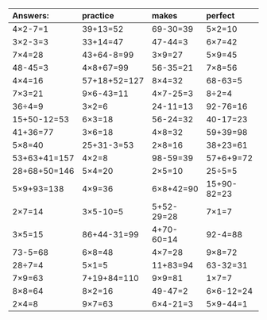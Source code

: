 | Answers: | practice | makes | perfect | ! |
| :--- | :--- | :--- | :--- | :--- |
| 4×2-7=1 | 39+13=52 | 69-30=39 | 5×2=10 | 5×8-38=2 | 
| 3×2-3=3 | 33+14=47 | 47-44=3 | 6×7=42 | 6×4=24 | 
| 7×4=28 | 43+64-8=99 | 3×9=27 | 5×9=45 | 9×3=27 | 
| 48-45=3 | 4×8+67=99 | 56-35=21 | 7×8=56 | 67-2=65 | 
| 4×4=16 | 57+18+52=127 | 8×4=32 | 68-63=5 | 84-41=43 | 
| 7×3=21 | 9×6-43=11 | 4×7-25=3 | 8÷2=4 | 53+46-59=40 | 
| 36÷4=9 | 3×2=6 | 24-11=13 | 92-76=16 | 7+55-32=30 | 
| 15+50-12=53 | 6×3=18 | 56-24=32 | 40-17=23 | 8×7=56 | 
| 41+36=77 | 3×6=18 | 4×8=32 | 59+39=98 | 3×4=12 | 
| 5×8=40 | 25+31-3=53 | 2×8=16 | 38+23=61 | 6×6=36 | 
| 53+63+41=157 | 4×2=8 | 98-59=39 | 57+6+9=72 | 99+29+48=176 | 
| 28+68+50=146 | 5×4=20 | 2×5=10 | 25÷5=5 | 98+96-83=111 | 
| 5×9+93=138 | 4×9=36 | 6×8+42=90 | 15+90-82=23 | 12+64=76 | 
| 2×7=14 | 3×5-10=5 | 5+52-29=28 | 7×1=7 | 8×6=48 | 
| 3×5=15 | 86+44-31=99 | 4+70-60=14 | 92-4=88 | 3×8=24 | 
| 73-5=68 | 6×8=48 | 4×7=28 | 9×8=72 | 55+86-85=56 | 
| 28÷7=4 | 5×1=5 | 11+83=94 | 63-32=31 | 7×7=49 | 
| 7×9=63 | 7+19+84=110 | 9×9=81 | 1×7=7 | 63-10=53 | 
| 8×8=64 | 8×2=16 | 49-47=2 | 6×6-12=24 | 4×6=24 | 
| 2×4=8 | 9×7=63 | 6×4-21=3 | 5×9-44=1 | 63÷9=7 | 
